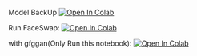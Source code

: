 Model BackUp
[![Open In Colab](https://colab.research.google.com/assets/colab-badge.svg)](https://colab.research.google.com/github/neuralfalcon/Roop-Image-FaceSwap/blob/main/Roop_image_Face_Swap_Backup.ipynb)

Run FaceSwap:
[![Open In Colab](https://colab.research.google.com/assets/colab-badge.svg)](https://colab.research.google.com/github/neuralfalcon/Roop-Image-FaceSwap/blob/main/Roop_image_Face_Swap_colab.ipynb)


with gfggan(Only Run this notebook):
[![Open In Colab](https://colab.research.google.com/assets/colab-badge.svg)](https://colab.research.google.com/github/neuralfalcon/Roop-Image-FaceSwap/blob/main/insightface%2Bgfggan_face_swap.ipynb)
